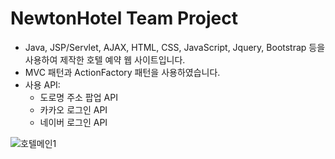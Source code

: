 # NewtonHotel Team Project

- Java, JSP/Servlet, AJAX, HTML, CSS, JavaScript, Jquery, Bootstrap 등을 사용하여 제작한 호텔 예약 웹 사이트입니다.
- MVC 패턴과 ActionFactory 패턴을 사용하였습니다.
- 사용 API:
  - 도로명 주소 팝업 API
  - 카카오 로그인 API
  - 네이버 로그인 API

![호텔메인1](https://user-images.githubusercontent.com/83577481/130219221-1bdf6c66-1b1a-4d29-a10b-ffca997045e2.PNG)


